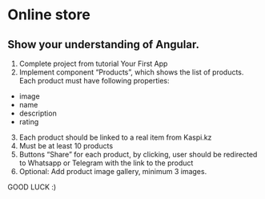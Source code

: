 # Online store

## Show your understanding of Angular.

1. Complete project from tutorial Your First App
2. Implement component “Products”, which shows the list of products. Each product must have following properties:
- image
- name
- description
- rating
3. Each product should be linked to a real item from Kaspi.kz
4. Must be at least 10 products
5. Buttons “Share” for each product, by clicking, user should be redirected to Whatsapp or Telegram with the link to the product 
6. Optional: Add product image gallery, minimum 3 images.





GOOD LUCK :)
